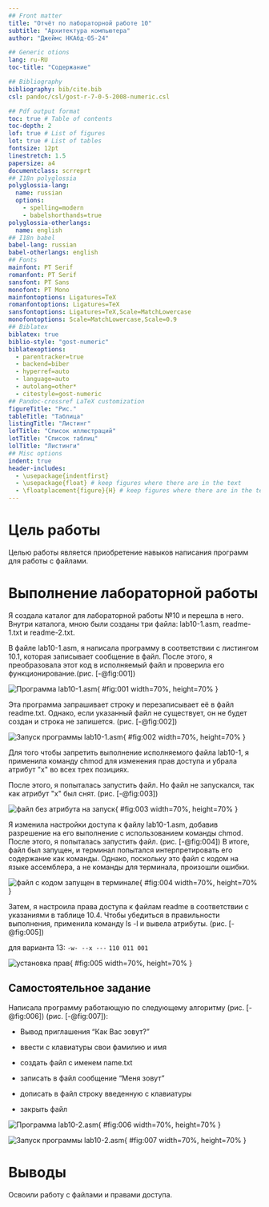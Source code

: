 ```yaml
---
## Front matter
title: "Отчёт по лабораторной работе 10"
subtitle: "Архитектура компьютера"
author: "Джеймс НКАбд-05-24"

## Generic otions
lang: ru-RU
toc-title: "Содержание"

## Bibliography
bibliography: bib/cite.bib
csl: pandoc/csl/gost-r-7-0-5-2008-numeric.csl

## Pdf output format
toc: true # Table of contents
toc-depth: 2
lof: true # List of figures
lot: true # List of tables
fontsize: 12pt
linestretch: 1.5
papersize: a4
documentclass: scrreprt
## I18n polyglossia
polyglossia-lang:
  name: russian
  options:
	- spelling=modern
	- babelshorthands=true
polyglossia-otherlangs:
  name: english
## I18n babel
babel-lang: russian
babel-otherlangs: english
## Fonts
mainfont: PT Serif
romanfont: PT Serif
sansfont: PT Sans
monofont: PT Mono
mainfontoptions: Ligatures=TeX
romanfontoptions: Ligatures=TeX
sansfontoptions: Ligatures=TeX,Scale=MatchLowercase
monofontoptions: Scale=MatchLowercase,Scale=0.9
## Biblatex
biblatex: true
biblio-style: "gost-numeric"
biblatexoptions:
  - parentracker=true
  - backend=biber
  - hyperref=auto
  - language=auto
  - autolang=other*
  - citestyle=gost-numeric
## Pandoc-crossref LaTeX customization
figureTitle: "Рис."
tableTitle: "Таблица"
listingTitle: "Листинг"
lofTitle: "Список иллюстраций"
lotTitle: "Список таблиц"
lolTitle: "Листинги"
## Misc options
indent: true
header-includes:
  - \usepackage{indentfirst}
  - \usepackage{float} # keep figures where there are in the text
  - \floatplacement{figure}{H} # keep figures where there are in the text
---
```


# Цель работы

Целью работы является приобретение навыков написания программ для работы с файлами.

# Выполнение лабораторной работы

Я создала каталог для лабораторной работы №10 и перешла в него. 
Внутри каталога, мною были созданы три файла: lab10-1.asm, readme-1.txt и readme-2.txt. 

В файле lab10-1.asm, я написала программу в соответствии с листингом 10.1, 
которая записывает сообщение в файл. 
После этого, я преобразовала этот код в исполняемый файл 
и проверила его функционирование.(рис. [-@fig:001]) 

![Программа lab10-1.asm](image/01.png){ #fig:001 width=70%, height=70% }

Эта программа запрашивает строку и перезаписывает её в файл readme.txt. 
Однако, если указанный файл не существует, он не будет создан и строка не запишется.
(рис. [-@fig:002])

![Запуск программы lab10-1.asm](image/02.png){ #fig:002 width=70%, height=70% }

Для того чтобы запретить выполнение исполняемого файла lab10-1, 
я применила команду chmod для изменения прав доступа и убрала атрибут "x" во 
всех трех позициях. 

После этого, я попыталась запустить файл. 
Но файл не запускался, так как атрибут "x" был снят. (рис. [-@fig:003])

![файл без атрибута на запуск](image/03.png){ #fig:003 width=70%, height=70% }

Я изменила настройки доступа к файлу lab10-1.asm, добавив разрешение на его 
выполнение с использованием команды chmod. После этого, я попыталась запустить 
файл. (рис. [-@fig:004]) В итоге, файл был запущен, и терминал попытался 
интерпретировать его содержание как команды. Однако, поскольку это 
файл с кодом на языке ассемблера, а не команды для терминала, произошли ошибки. 

![файл с кодом запущен в терминале](image/04.png){ #fig:004 width=70%, height=70% }

Затем, я настроила права доступа к файлам readme в соответствии с указаниями 
в таблице 10.4. Чтобы убедиться в правильности выполнения, применила команду 
ls -l и вывела атрибуты. (рис. [-@fig:005])

для варианта 13: ```-w- --x ---``` ```110 011 001```

![установка прав](image/05.png){ #fig:005 width=70%, height=70% }

## Самостоятельное задание

Написала программу работающую по следующему алгоритму (рис. [-@fig:006]) (рис. [-@fig:007]):

- Вывод приглашения “Как Вас зовут?”

- ввести с клавиатуры свои фамилию и имя

- создать файл с именем name.txt

- записать в файл сообщение “Меня зовут”

- дописать в файл строку введенную с клавиатуры

- закрыть файл

![Программа lab10-2.asm](image/06.png){ #fig:006 width=70%, height=70% }

![Запуск программы lab10-2.asm](image/07.png){ #fig:007 width=70%, height=70% }

# Выводы

Освоили работy с файлами и правами доступа.
